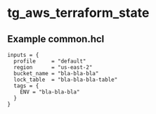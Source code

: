 # tg_aws_terraform_state

## Example common.hcl

```
inputs = {
  profile     = "default"
  region      = "us-east-2"
  bucket_name = "bla-bla-bla"
  lock_table  = "bla-bla-bla-table"
  tags = {
    ENV = "bla-bla-bla"
  }
}
```